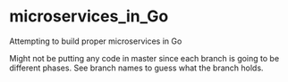 # microservices_in_Go
Attempting to build proper microservices in Go

Might not be putting any code in master since each branch is going to be different phases. See branch names to guess what the branch holds.

